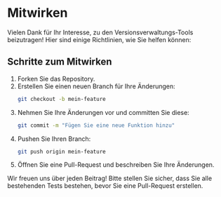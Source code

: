 # Mitwirken

Vielen Dank für Ihr Interesse, zu den Versionsverwaltungs-Tools beizutragen! Hier sind einige Richtlinien, wie Sie helfen können:

## Schritte zum Mitwirken
1. Forken Sie das Repository.
2. Erstellen Sie einen neuen Branch für Ihre Änderungen:
   ```bash
   git checkout -b mein-feature
   ```
3. Nehmen Sie Ihre Änderungen vor und committen Sie diese:
   ```bash
   git commit -m "Fügen Sie eine neue Funktion hinzu"
   ```
4. Pushen Sie Ihren Branch:
   ```bash
   git push origin mein-feature
   ```
5. Öffnen Sie eine Pull-Request und beschreiben Sie Ihre Änderungen.

Wir freuen uns über jeden Beitrag! Bitte stellen Sie sicher, dass Sie alle bestehenden Tests bestehen, bevor Sie eine Pull-Request erstellen.